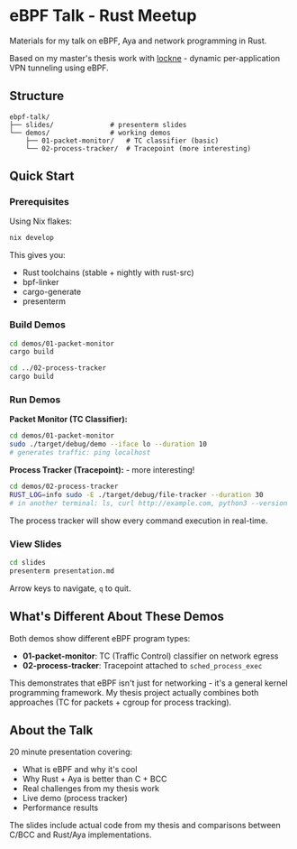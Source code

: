# eBPF Talk - Rust Meetup

Materials for my talk on eBPF, Aya and network programming in Rust.

Based on my master's thesis work with [lockne](https://github.com/your-username/lockne) - dynamic per-application VPN tunneling using eBPF.

## Structure

```
ebpf-talk/
├── slides/              # presenterm slides
└── demos/               # working demos
    ├── 01-packet-monitor/   # TC classifier (basic)
    └── 02-process-tracker/  # Tracepoint (more interesting)
```

## Quick Start

### Prerequisites

Using Nix flakes:
```bash
nix develop
```

This gives you:
- Rust toolchains (stable + nightly with rust-src)
- bpf-linker
- cargo-generate
- presenterm

### Build Demos

```bash
cd demos/01-packet-monitor
cargo build

cd ../02-process-tracker
cargo build
```

### Run Demos

**Packet Monitor (TC Classifier):**
```bash
cd demos/01-packet-monitor
sudo ./target/debug/demo --iface lo --duration 10
# generates traffic: ping localhost
```

**Process Tracker (Tracepoint):** - more interesting!
```bash
cd demos/02-process-tracker
RUST_LOG=info sudo -E ./target/debug/file-tracker --duration 30
# in another terminal: ls, curl http://example.com, python3 --version
```

The process tracker will show every command execution in real-time.

### View Slides

```bash
cd slides
presenterm presentation.md
```

Arrow keys to navigate, `q` to quit.

## What's Different About These Demos

Both demos show different eBPF program types:

- **01-packet-monitor**: TC (Traffic Control) classifier on network egress
- **02-process-tracker**: Tracepoint attached to `sched_process_exec`

This demonstrates that eBPF isn't just for networking - it's a general kernel programming framework. My thesis project actually combines both approaches (TC for packets + cgroup for process tracking).

## About the Talk

20 minute presentation covering:
- What is eBPF and why it's cool
- Why Rust + Aya is better than C + BCC
- Real challenges from my thesis work
- Live demo (process tracker)
- Performance results

The slides include actual code from my thesis and comparisons between C/BCC and Rust/Aya implementations.
